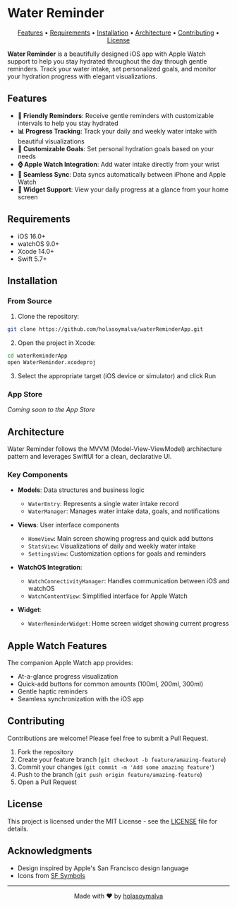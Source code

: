 # Water Reminder

<p align="center">
  <a href="#features">Features</a> •
  <a href="#requirements">Requirements</a> •
  <a href="#installation">Installation</a> •
  <a href="#architecture">Architecture</a> •
  <a href="#contributing">Contributing</a> •
  <a href="#license">License</a>
</p>

**Water Reminder** is a beautifully designed iOS app with Apple Watch support to help you stay hydrated throughout the day through gentle reminders. Track your water intake, set personalized goals, and monitor your hydration progress with elegant visualizations.

## Features

- **🔔 Friendly Reminders**: Receive gentle reminders with customizable intervals to help you stay hydrated
- **📊 Progress Tracking**: Track your daily and weekly water intake with beautiful visualizations
- **🎯 Customizable Goals**: Set personal hydration goals based on your needs
- **⌚ Apple Watch Integration**: Add water intake directly from your wrist
- **🔄 Seamless Sync**: Data syncs automatically between iPhone and Apple Watch
- **🔌 Widget Support**: View your daily progress at a glance from your home screen

## Requirements

- iOS 16.0+
- watchOS 9.0+
- Xcode 14.0+
- Swift 5.7+

## Installation

### From Source

1. Clone the repository:
```bash
git clone https://github.com/holasoymalva/waterReminderApp.git
```

2. Open the project in Xcode:
```bash
cd waterReminderApp
open WaterReminder.xcodeproj
```

3. Select the appropriate target (iOS device or simulator) and click Run

### App Store

*Coming soon to the App Store*

## Architecture

Water Reminder follows the MVVM (Model-View-ViewModel) architecture pattern and leverages SwiftUI for a clean, declarative UI.

### Key Components

- **Models**: Data structures and business logic
  - `WaterEntry`: Represents a single water intake record
  - `WaterManager`: Manages water intake data, goals, and notifications

- **Views**: User interface components
  - `HomeView`: Main screen showing progress and quick add buttons
  - `StatsView`: Visualizations of daily and weekly water intake
  - `SettingsView`: Customization options for goals and reminders

- **WatchOS Integration**: 
  - `WatchConnectivityManager`: Handles communication between iOS and watchOS
  - `WatchContentView`: Simplified interface for Apple Watch

- **Widget**:
  - `WaterReminderWidget`: Home screen widget showing current progress

## Apple Watch Features

The companion Apple Watch app provides:

- At-a-glance progress visualization
- Quick-add buttons for common amounts (100ml, 200ml, 300ml)
- Gentle haptic reminders
- Seamless synchronization with the iOS app

## Contributing

Contributions are welcome! Please feel free to submit a Pull Request.

1. Fork the repository
2. Create your feature branch (`git checkout -b feature/amazing-feature`)
3. Commit your changes (`git commit -m 'Add some amazing feature'`)
4. Push to the branch (`git push origin feature/amazing-feature`)
5. Open a Pull Request

## License

This project is licensed under the MIT License - see the [LICENSE](LICENSE) file for details.

## Acknowledgments

- Design inspired by Apple's San Francisco design language
- Icons from [SF Symbols](https://developer.apple.com/sf-symbols/)

---

<p align="center">
  Made with ❤️ by <a href="https://github.com/holasoymalva">holasoymalva</a>
</p>
